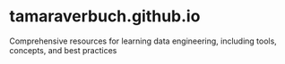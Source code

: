 # tamaraverbuch.github.io
Comprehensive resources for learning data engineering, including tools, concepts, and best practices
